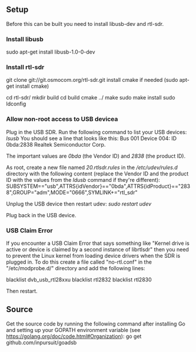 Setup
-----

Before this can be built you need to install libusb-dev and rtl-sdr.

### Install libusb
sudo apt-get install libusb-1.0-0-dev

### Install rtl-sdr
git clone git://git.osmocom.org/rtl-sdr.git
install cmake if needed (sudo apt-get install cmake)

cd rtl-sdr/
mkdir build
cd build
cmake ../
make
sudo make install
sudo ldconfig

### Allow non-root access to USB devicea
Plug in the USB SDR.
Run the following command to list your USB devices: *lsusb*
You should see a line that looks like this:
  Bus 001 Device 004: ID 0bda:2838 Realtek Semiconductor Corp.

The important values are *0bda* (the Vendor ID) and *2838* (the product ID).

As root, create a new file named *20.rtlsdr.rules* in the */etc/udev/rules.d* directory with the following content (replace the Vendor ID and the product ID with the values from the *ldusb* command if they're different):
  SUBSYSTEM=="usb",ATTRS{idVendor}=="0bda",ATTRS{idProduct}=="2838",GROUP="adm",MODE="0666",SYMLINK+="rtl_sdr"

Unplug the USB device then restart udev: *sudo restart udev*

Plug back in the USB device.

### USB Claim Error
If you encounter a USB Claim Error that says something like "Kernel drive is active or device is claimed by a second instance of librtlsdr" then you need to prevent the Linux kernel from loading device drivers when the SDR is plugged in.  To do this create a file called "no-rtl.conf" in the "/etc/modprobe.d/" directory and add the following lines:

  blacklist dvb_usb_rtl28xxu
  blacklist rtl2832
  blacklist rtl2830

Then restart.

Source
------

Get the source code by running the following command after installing Go and setting up your GOPATH environment variable (see https://golang.org/doc/code.html#Organization):
  go get github.com/inpursuit/goadsb
